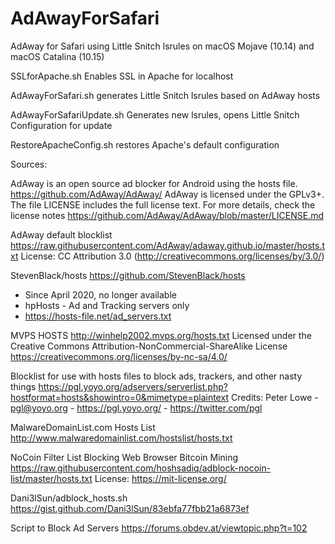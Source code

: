 # AdAwayForSafari
AdAway for Safari using Little Snitch lsrules on macOS Mojave (10.14) and macOS Catalina (10.15)

SSLforApache.sh Enables SSL in Apache for localhost

AdAwayForSafari.sh generates Little Snitch lsrules based on AdAway hosts

AdAwayForSafariUpdate.sh Generates new lsrules, opens Little Snitch Configuration for update

RestoreApacheConfig.sh restores Apache's default configuration

Sources: 

AdAway is an open source ad blocker for Android using the hosts file.
https://github.com/AdAway/AdAway/
AdAway is licensed under the GPLv3+.
The file LICENSE includes the full license text. For more details, check the license notes https://github.com/AdAway/AdAway/blob/master/LICENSE.md

AdAway default blocklist
https://raw.githubusercontent.com/AdAway/adaway.github.io/master/hosts.txt
License: CC Attribution 3.0 (http://creativecommons.org/licenses/by/3.0/)

StevenBlack/hosts
https://github.com/StevenBlack/hosts

* Since April 2020, no longer available
* hpHosts - Ad and Tracking servers only
* https://hosts-file.net/ad_servers.txt

MVPS HOSTS 
http://winhelp2002.mvps.org/hosts.txt
Licensed under the Creative Commons Attribution-NonCommercial-ShareAlike License https://creativecommons.org/licenses/by-nc-sa/4.0/

Blocklist for use with hosts files to block ads, trackers, and other nasty things
https://pgl.yoyo.org/adservers/serverlist.php?hostformat=hosts&showintro=0&mimetype=plaintext
Credits:        Peter Lowe - pgl@yoyo.org - https://pgl.yoyo.org/ - https://twitter.com/pgl

MalwareDomainList.com Hosts List
http://www.malwaredomainlist.com/hostslist/hosts.txt 

NoCoin Filter List
Blocking Web Browser Bitcoin Mining
https://raw.githubusercontent.com/hoshsadiq/adblock-nocoin-list/master/hosts.txt
License: https://mit-license.org/

Dani3lSun/adblock_hosts.sh https://gist.github.com/Dani3lSun/83ebfa77fbb21a6873ef

Script to Block Ad Servers
https://forums.obdev.at/viewtopic.php?t=102
